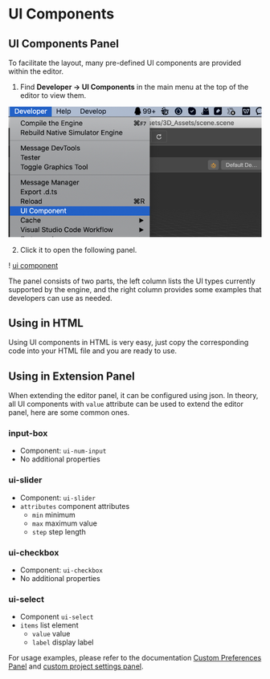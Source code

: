 # UI Components

## UI Components Panel

To facilitate the layout, many pre-defined UI components are provided within the editor.

1. Find **Developer -> UI Components** in the main menu at the top of the editor to view them.

![ui-component-menu](image/ui-component-menu.png)

2. Click it to open the following panel.

! [ui component](image/ui-component.png)

The panel consists of two parts, the left column lists the UI types currently supported by the engine, and the right column provides some examples that developers can use as needed.

## Using in HTML

Using UI components in HTML is very easy, just copy the corresponding code into your HTML file and you are ready to use.

## Using in Extension Panel

When extending the editor panel, it can be configured using json. In theory, all UI components with `value` attribute can be used to extend the editor panel, here are some common ones.

### input-box

- Component: `ui-num-input`
- No additional properties

### ui-slider

- Component: `ui-slider`
- `attributes` component attributes
    - `min` minimum
    - `max` maximum value
    - `step` step length

### ui-checkbox

- Component: `ui-checkbox`
- No additional properties

### ui-select

- Component `ui-select`
- `items` list element
    - `value` value
    - `label` display label

For usage examples, please refer to the documentation [Custom Preferences Panel](./contributions-preferences.md) and [custom project settings panel](./contributions-project.md).
